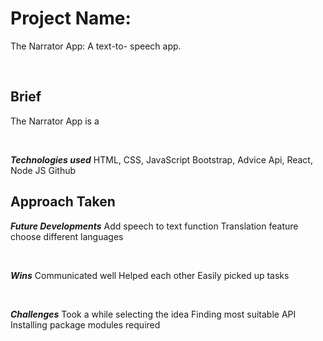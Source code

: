 # Project Name: 
The Narrator App: A text-to- speech app.

<br/>

## Brief

The Narrator App is a 

<br/>

***Technologies used***
HTML, CSS, JavaScript
Bootstrap, Advice Api, React, Node JS
Github
<br/>


## Approach Taken 


***Future Developments***
Add speech to text function
Translation feature choose different languages

<br/>

***Wins***
Communicated well
Helped each other
Easily picked up tasks

<br/>

***Challenges***
Took a while selecting the idea
Finding most suitable API
Installing package modules required